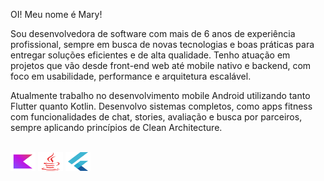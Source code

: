 OI! Meu nome é Mary!

Sou desenvolvedora de software com mais de 6 anos de experiência profissional, sempre em busca de novas tecnologias e boas práticas para entregar soluções eficientes e de alta qualidade. Tenho atuação em projetos que vão desde front-end web até mobile nativo e backend, com foco em usabilidade, performance e arquitetura escalável.

Atualmente trabalho no desenvolvimento mobile Android utilizando tanto Flutter quanto Kotlin. Desenvolvo sistemas completos, como apps fitness com funcionalidades de chat, stories, avaliação e busca por parceiros, sempre aplicando princípios de Clean Architecture.
<div style="display: inline_block"><br>
<img align="center" alt="Mary-Kt" height="30" width="40" src="https://raw.githubusercontent.com/devicons/devicon/master/icons/kotlin/kotlin-original.svg">
  
<img align="center" alt="Mary-Java" height="30" width="40" src="https://raw.githubusercontent.com/devicons/devicon/master/icons/java/java-plain.svg">
  
<img align="center" alt="Rafa-React" height="30" width="40" src="https://raw.githubusercontent.com/devicons/devicon/master/icons/flutter/flutter-original.svg">
   
</div>
<br>

